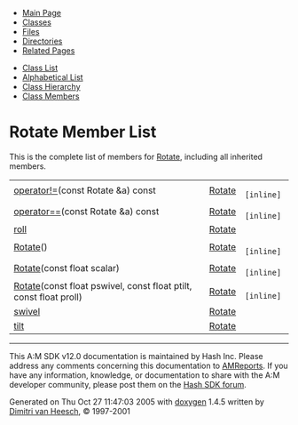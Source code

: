 <div class="tabs">

- [Main Page](index.md)
- <span id="current">[Classes](annotated.md)</span>
- [Files](files.md)
- [Directories](dirs.md)
- [Related Pages](pages.md)

</div>

<div class="tabs">

- [Class List](annotated.md)
- [Alphabetical List](classes.md)
- [Class Hierarchy](hierarchy.md)
- [Class Members](functions.md)

</div>

# Rotate Member List

This is the complete list of members for <a href="classRotate.md" class="el">Rotate</a>, including all inherited members.

|  |  |  |
|----|----|----|
| <a href="classRotate.md#39a84193d0f53ff5fa8a9f8f302b5761" class="el">operator!=</a>(const Rotate &a) const | <a href="classRotate.md" class="el">Rotate</a> | ` [inline]` |
| <a href="classRotate.md#59d54acd64b5bc2f88e3c48c743fc2c2" class="el">operator==</a>(const Rotate &a) const | <a href="classRotate.md" class="el">Rotate</a> | ` [inline]` |
| <a href="classRotate.md#b6a5d96a4e99b63723ab54ddb471baad" class="el">roll</a> | <a href="classRotate.md" class="el">Rotate</a> |  |
| <a href="classRotate.md#1ee5ac5fe7d3b823c9258dba636dedaf" class="el">Rotate</a>() | <a href="classRotate.md" class="el">Rotate</a> | ` [inline]` |
| <a href="classRotate.md#abf8b40ad02d5cb9be585cb3fa107fa4" class="el">Rotate</a>(const float scalar) | <a href="classRotate.md" class="el">Rotate</a> | ` [inline]` |
| <a href="classRotate.md#84c9a5914722530f75ee85399b52b261" class="el">Rotate</a>(const float pswivel, const float ptilt, const float proll) | <a href="classRotate.md" class="el">Rotate</a> | ` [inline]` |
| <a href="classRotate.md#43a834131d734e427e05932c7531b225" class="el">swivel</a> | <a href="classRotate.md" class="el">Rotate</a> |  |
| <a href="classRotate.md#6518e4dd738b34b9c90d83b1b1c2e8ec" class="el">tilt</a> | <a href="classRotate.md" class="el">Rotate</a> |  |

------------------------------------------------------------------------

<span class="small">This A:M SDK v12.0 documentation is maintained by Hash Inc. Please address any comments concerning this documentation to [AMReports](http://www.hash.com/reports). If you have any information, knowledge, or documentation to share with the A:M developer community, please post them on the [Hash SDK forum](http://www.hash.com/forums/index.php?showforum=11).</span>

Generated on Thu Oct 27 11:47:03 2005 with [<span class="image placeholder" original-image-src="doxygen.png" original-image-title="" height="45" width="100" align="middle" border="0">doxygen</span>](http://www.doxygen.org/index.html) 1.4.5 written by [Dimitri van Heesch](mailto:dimitri@stack.nl), © 1997-2001
